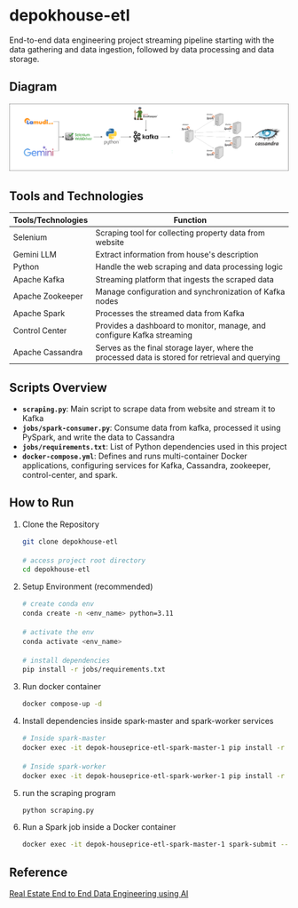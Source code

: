 # depokhouse-etl

End-to-end data engineering project streaming pipeline starting with the data gathering and data ingestion, followed by data processing and data storage.

## Diagram

![streaming_pipeline](https://github.com/anggapark/depokhouse-etl/blob/main/asset/diagram.png?raw=true)

## Tools and Technologies

| Tools/Technologies | Function                                                                                         |
| ------------------ | ------------------------------------------------------------------------------------------------ |
| Selenium           | Scraping tool for collecting property data from website                                          |
| Gemini LLM         | Extract information from house's description                                                     |
| Python             | Handle the web scraping and data processing logic                                                |
| Apache Kafka       | Streaming platform that ingests the scraped data                                                 |
| Apache Zookeeper   | Manage configuration and synchronization of Kafka nodes                                          |
| Apache Spark       | Processes the streamed data from Kafka                                                           |
| Control Center     | Provides a dashboard to monitor, manage, and configure Kafka streaming                           |
| Apache Cassandra   | Serves as the final storage layer, where the processed data is stored for retrieval and querying |

## Scripts Overview

- **`scraping.py`**: Main script to scrape data from website and stream it to Kafka
- **`jobs/spark-consumer.py`**: Consume data from kafka, processed it using PySpark, and write the data to Cassandra
- **`jobs/requirements.txt`**: List of Python dependencies used in this project
- **`docker-compose.yml`**: Defines and runs multi-container Docker applications, configuring services for Kafka, Cassandra, zookeeper, control-center, and spark.

## How to Run

1. Clone the Repository

   ```bash
   git clone depokhouse-etl

   # access project root directory
   cd depokhouse-etl
   ```

2. Setup Environment (recommended)

   ```bash
   # create conda env
   conda create -n <env_name> python=3.11

   # activate the env
   conda activate <env_name>

   # install dependencies
   pip install -r jobs/requirements.txt
   ```

3. Run docker container

   ```bash
   docker compose-up -d
   ```

4. Install dependencies inside spark-master and spark-worker services

   ```bash
   # Inside spark-master
   docker exec -it depok-houseprice-etl-spark-master-1 pip install -r jobs/requirements.txt

   # Inside spark-worker
   docker exec -it depok-houseprice-etl-spark-worker-1 pip install -r jobs/requirements.txt
   ```

5. run the scraping program
   ```bash
   python scraping.py
   ```
6. Run a Spark job inside a Docker container
   ```bash
   docker exec -it depok-houseprice-etl-spark-master-1 spark-submit --packages com.datastax.spark:spark-cassandra-connector_2.13:3.5.0,org.apache.spark:spark-sql-kafka-0-10_2.12:3.5.0 jobs/spark-consumer.py
   ```

## Reference

[Real Estate End to End Data Engineering using AI](https://youtu.be/Qx6BAVqnMrs?si=UIDZKQRC1HAK9eom)
